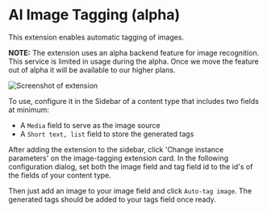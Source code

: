 # AI Image Tagging (alpha)

This extension enables automatic tagging of images.

**NOTE:** The extension uses an alpha backend feature for image recognition. This service is limited in usage during the alpha. Once we move the feature out of alpha it will be available to our higher plans.

![Screenshot of extension](https://contentful.github.io/extensions/assets/ai-image-tagging.jpg "Screenshot of extension")

To use, configure it in the Sidebar of a content type that includes two fields at minimum:

 - A `Media` field to serve as the image source
 - A `Short text, list` field to store the generated tags
 
After adding the extension to the sidebar, click 'Change instance parameters' on the image-tagging extension card.
In the following configuration dialog, set both the image field and tag field id to the id's of the
fields of your content type.

Then just add an image to your image field and click `Auto-tag image`. The generated 
tags should be added to your tags field once ready.

